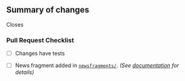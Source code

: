 <!-- First time contributors: Take a moment to review https://setuptools.pypa.io/en/latest/development/developer-guide.html! -->
<!-- Remove sections if not applicable -->

## Summary of changes

<!-- Summary goes here -->

Closes <!-- issue number here -->

### Pull Request Checklist
- [ ] Changes have tests
- [ ] News fragment added in [`newsfragments/`].
  _(See [documentation][PR docs] for details)_


[`newsfragments/`]: https://github.com/pypa/setuptools/tree/main/newsfragments
[PR docs]:
https://setuptools.pypa.io/en/latest/development/developer-guide.html#making-a-pull-request
